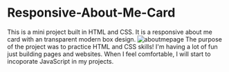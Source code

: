 # Responsive-About-Me-Card
This is a mini project built in HTML and CSS. It is a responsive about me card with an transparent modern box design.
![aboutmepage](https://github.com/1jakerobertson/Responsive-About-Me-Card/assets/114871241/8b038874-091a-4097-9bbe-5812fbdaffcf)
The purpose of the project was to practice HTML and CSS skills! I'm having a lot of fun just building pages and websites. When I feel comfortable, I will start to incoporate JavaScript in my projects.
